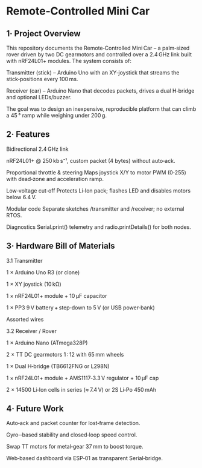 # Remote‑Controlled Mini Car

## 1· Project Overview

This repository documents the Remote‑Controlled Mini Car – a palm‑sized rover driven by two DC gearmotors and controlled over a 2.4 GHz link built with nRF24L01+ modules.  The system consists of:

Transmitter (stick) – Arduino Uno with an XY‑joystick that streams the stick‑positions every 100 ms.

Receiver (car) – Arduino Nano that decodes packets, drives a dual H‑bridge and optional LEDs/buzzer.

The goal was to design an inexpensive, reproducible platform that can climb a 45 ° ramp while weighing under 200 g.

## 2· Features

Bidirectional 2.4 GHz link

nRF24L01+ @ 250 kb s⁻¹, custom packet (4 bytes) without auto‑ack.

Proportional throttle & steering
Maps joystick X/Y to motor PWM (0‑255) with dead‑zone and acceleration ramp.

Low‑voltage cut‑off
Protects Li‑Ion pack; flashes LED and disables motors below 6.4 V.

Modular code
Separate sketches /transmitter and /receiver; no external RTOS.

Diagnostics
Serial.print() telemetry and radio.printDetails() for both nodes.

## 3· Hardware Bill of Materials

3.1 Transmitter

1 × Arduino Uno R3 (or clone)

1 × XY joystick (10 kΩ)

1 × nRF24L01+ module + 10 µF capacitor

1 × PP3 9 V battery + step‑down to 5 V (or USB power‑bank)

Assorted wires

3.2 Receiver / Rover

1 × Arduino Nano (ATmega328P)

2 × TT DC gearmotors 1 : 12 with 65 mm wheels

1 × Dual H‑bridge (TB6612FNG or L298N)

1 × nRF24L01+ module + AMS1117‑3.3 V regulator + 10 µF cap

2 × 14500 Li‑Ion cells in series (≈ 7.4 V) or 2S Li‑Po 450 mAh

## 4· Future Work

Auto‑ack and packet counter for lost‑frame detection.

Gyro‑‑based stability and closed‑loop speed control.

Swap TT motors for metal‑gear 37 mm to boost torque.

Web‑based dashboard via ESP‑01 as transparent Serial‑bridge.
